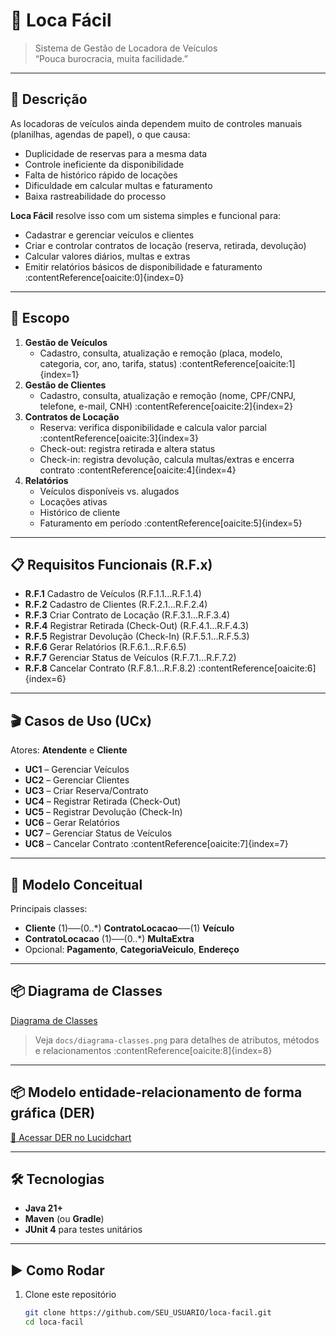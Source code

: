 # 🚗 Loca Fácil

> Sistema de Gestão de Locadora de Veículos  
> “Pouca burocracia, muita facilidade.”

---

## 📖 Descrição

As locadoras de veículos ainda dependem muito de controles manuais (planilhas, agendas de papel), o que causa:

- Duplicidade de reservas para a mesma data  
- Controle ineficiente da disponibilidade  
- Falta de histórico rápido de locações  
- Dificuldade em calcular multas e faturamento  
- Baixa rastreabilidade do processo  

**Loca Fácil** resolve isso com um sistema simples e funcional para:

- Cadastrar e gerenciar veículos e clientes  
- Criar e controlar contratos de locação (reserva, retirada, devolução)  
- Calcular valores diários, multas e extras  
- Emitir relatórios básicos de disponibilidade e faturamento :contentReference[oaicite:0]{index=0}

---

## 🚀 Escopo

1. **Gestão de Veículos**  
   - Cadastro, consulta, atualização e remoção (placa, modelo, categoria, cor, ano, tarifa, status) :contentReference[oaicite:1]{index=1}  
2. **Gestão de Clientes**  
   - Cadastro, consulta, atualização e remoção (nome, CPF/CNPJ, telefone, e-mail, CNH) :contentReference[oaicite:2]{index=2}  
3. **Contratos de Locação**  
   - Reserva: verifica disponibilidade e calcula valor parcial :contentReference[oaicite:3]{index=3}  
   - Check-out: registra retirada e altera status  
   - Check-in: registra devolução, calcula multas/extras e encerra contrato :contentReference[oaicite:4]{index=4}  
4. **Relatórios**  
   - Veículos disponíveis vs. alugados  
   - Locações ativas  
   - Histórico de cliente  
   - Faturamento em período :contentReference[oaicite:5]{index=5}  

---

## 📋 Requisitos Funcionais (R.F.x)

- **R.F.1** Cadastro de Veículos (R.F.1.1…R.F.1.4)  
- **R.F.2** Cadastro de Clientes (R.F.2.1…R.F.2.4)  
- **R.F.3** Criar Contrato de Locação (R.F.3.1…R.F.3.4)  
- **R.F.4** Registrar Retirada (Check-Out) (R.F.4.1…R.F.4.3)  
- **R.F.5** Registrar Devolução (Check-In) (R.F.5.1…R.F.5.3)  
- **R.F.6** Gerar Relatórios (R.F.6.1…R.F.6.5)  
- **R.F.7** Gerenciar Status de Veículos (R.F.7.1…R.F.7.2)  
- **R.F.8** Cancelar Contrato (R.F.8.1…R.F.8.2) :contentReference[oaicite:6]{index=6}

---

## 🎬 Casos de Uso (UCx)

Atores: **Atendente** e **Cliente**  
- **UC1** – Gerenciar Veículos  
- **UC2** – Gerenciar Clientes  
- **UC3** – Criar Reserva/Contrato  
- **UC4** – Registrar Retirada (Check-Out)  
- **UC5** – Registrar Devolução (Check-In)  
- **UC6** – Gerar Relatórios  
- **UC7** – Gerenciar Status de Veículos  
- **UC8** – Cancelar Contrato :contentReference[oaicite:7]{index=7}

---

## 📐 Modelo Conceitual

Principais classes:  
- **Cliente** (1)──(0..*) **ContratoLocacao**──(1) **Veículo**  
- **ContratoLocacao** (1)──(0..*) **MultaExtra**  
- Opcional: **Pagamento**, **CategoriaVeiculo**, **Endereço**

---

## 📦 Diagrama de Classes

[Diagrama de Classes](https://docs.google.com/document/d/14D2YnpXCNEougdbkzA2vOsfAeqe4p0DKQ0tbKV-V_p8/edit?usp=sharing)

> Veja `docs/diagrama-classes.png` para detalhes de atributos, métodos e relacionamentos :contentReference[oaicite:8]{index=8}

---

## 📦 Modelo entidade-relacionamento de forma gráfica (DER)

[🔗 Acessar DER no Lucidchart](https://lucid.app/lucidchart/6b240376-6d87-4e57-b3a1-d03a7d58316e/edit?viewport_loc=-1806%2C-830%2C4037%2C1978%2C0_0&invitationId=inv_8e834b23-3ac3-4963-9556-def1901aabca)

---

## 🛠️ Tecnologias

- **Java 21+**  
- **Maven** (ou **Gradle**)  
- **JUnit 4** para testes unitários  

---

## ▶️ Como Rodar

1. Clone este repositório  
   ```bash
   git clone https://github.com/SEU_USUARIO/loca-facil.git
   cd loca-facil
